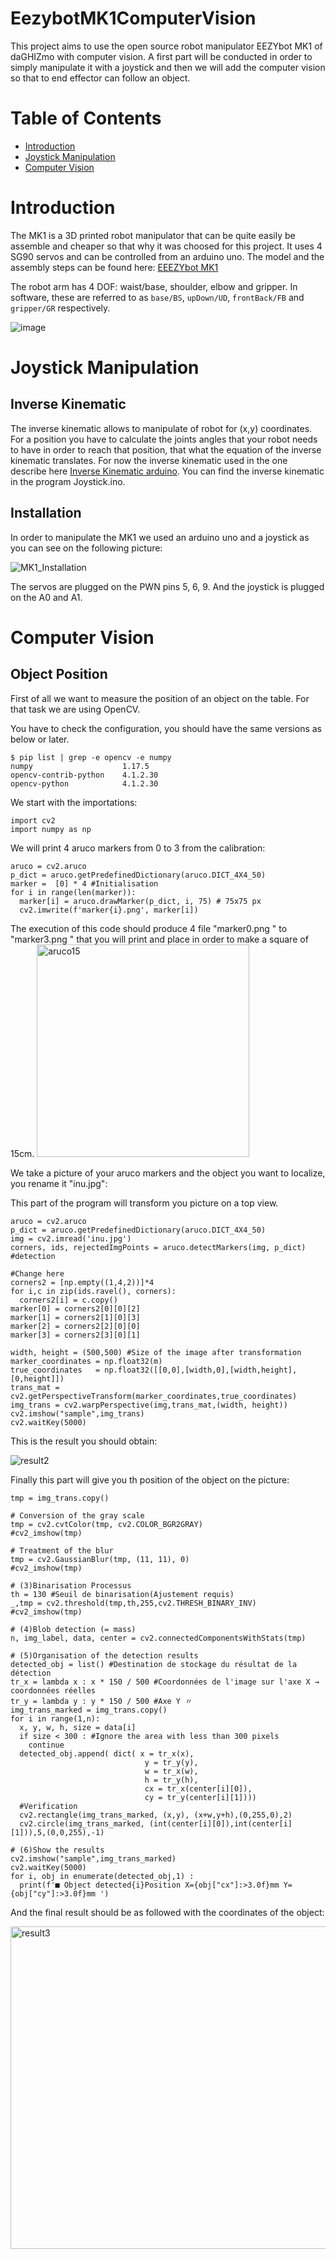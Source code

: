 # EezybotMK1ComputerVision

This project aims to use the open source robot manipulator EEZYbot MK1 of daGHIZmo with computer vision. A first part will be conducted in order to simply manipulate it with a joystick and then we will add the computer vision so that to end effector can follow an object. 

# Table of Contents

- [Introduction](#introduction)
- [Joystick Manipulation](#joystick-manipulation)
- [Computer Vision](#computer-vision)

# Introduction

The MK1 is a 3D printed robot manipulator that can be quite easily be assemble and cheaper so that why it was choosed for this project. It uses 4 SG90 servos and can be controlled from an arduino uno. The model and the assembly steps can be found here: 
[EEEZYbot MK1](http://www.eezyrobots.it/eba_mk1.html)

The robot arm has 4 DOF: waist/base, shoulder, elbow and gripper. In software, these are referred to as `base/BS`, `upDown/UD`, `frontBack/FB` and `gripper/GR` respectively.

![image](https://user-images.githubusercontent.com/91953623/136940677-a3ddd097-f937-48d2-92ac-823077375fb1.png)

# Joystick Manipulation

## Inverse Kinematic

The inverse kinematic allows to manipulate of robot for (x,y) coordinates. For a position you have to calculate the joints angles that your robot needs to have in order to reach that position, that what the equation of the inverse kinematic translates. For now the inverse kinematic used in the one describe here [Inverse Kinematic arduino](https://github.com/jamesthesken/eezy-control). You can find the inverse kinematic in the program Joystick.ino. 

## Installation

In order to manipulate the MK1 we used an arduino uno and a joystick as you can see on the following picture:

![MK1_Installation](https://user-images.githubusercontent.com/91953623/136943986-0263c297-68e9-40a3-beaf-8ac9bf2135f8.jpg)

The servos are plugged on the PWN pins 5, 6, 9. And the joystick is plugged on the A0 and A1. 

# Computer Vision

## Object Position

First of all we want to measure the position of an object on the table. For that task we are using OpenCV. 

You have to check the configuration, you should have the same versions as below or later.

```
$ pip list | grep -e opencv -e numpy
numpy                    1.17.5     
opencv-contrib-python    4.1.2.30   
opencv-python            4.1.2.30   

```
We start with the importations:

```
import cv2
import numpy as np
```

We will print 4 aruco markers from 0 to 3 from the calibration: 

```
aruco = cv2.aruco
p_dict = aruco.getPredefinedDictionary(aruco.DICT_4X4_50)
marker =  [0] * 4 #Initialisation
for i in range(len(marker)):
  marker[i] = aruco.drawMarker(p_dict, i, 75) # 75x75 px
  cv2.imwrite(f'marker{i}.png', marker[i])
```

The execution of this code should produce 4 file "marker0.png " to "marker3.png " that you will print and place in order to make a square of 15cm.
<img width="340" alt="aruco15" src="https://user-images.githubusercontent.com/91953623/136986057-0205ff8a-0c71-4b4f-8313-cd88a8b9d4f4.png">

We take a picture of your aruco markers and the object you want to localize, you rename it "inu.jpg":

This part of the program will transform you picture on a top view. 

```
aruco = cv2.aruco
p_dict = aruco.getPredefinedDictionary(aruco.DICT_4X4_50)
img = cv2.imread('inu.jpg')
corners, ids, rejectedImgPoints = aruco.detectMarkers(img, p_dict) #detection

#Change here
corners2 = [np.empty((1,4,2))]*4
for i,c in zip(ids.ravel(), corners):
  corners2[i] = c.copy()
marker[0] = corners2[0][0][2]
marker[1] = corners2[1][0][3]
marker[2] = corners2[2][0][0]
marker[3] = corners2[3][0][1]

width, height = (500,500) #Size of the image after transformation
marker_coordinates = np.float32(m)
true_coordinates   = np.float32([[0,0],[width,0],[width,height],[0,height]])
trans_mat = cv2.getPerspectiveTransform(marker_coordinates,true_coordinates)
img_trans = cv2.warpPerspective(img,trans_mat,(width, height))
cv2.imshow("sample",img_trans)
cv2.waitKey(5000)
```

This is the result you should obtain: 

![result2](https://user-images.githubusercontent.com/91953623/136987572-ec906697-1689-4676-8aaf-16e789265b60.png)

Finally this part will give you th position of the object on the picture:

```
tmp = img_trans.copy()

# Conversion of the gray scale
tmp = cv2.cvtColor(tmp, cv2.COLOR_BGR2GRAY)
#cv2_imshow(tmp)

# Treatment of the blur
tmp = cv2.GaussianBlur(tmp, (11, 11), 0)
#cv2_imshow(tmp)

# (3)Binarisation Processus
th = 130 #Seuil de binarisation(Ajustement requis)
_,tmp = cv2.threshold(tmp,th,255,cv2.THRESH_BINARY_INV) 
#cv2_imshow(tmp)

# (4)Blob detection (= mass)
n, img_label, data, center = cv2.connectedComponentsWithStats(tmp)

# (5)Organisation of the detection results
detected_obj = list() #Destination de stockage du résultat de la détection
tr_x = lambda x : x * 150 / 500 #Coordonnées de l'image sur l'axe X → coordonnées réelles
tr_y = lambda y : y * 150 / 500 #Axe Y 〃
img_trans_marked = img_trans.copy()
for i in range(1,n):
  x, y, w, h, size = data[i]
  if size < 300 : #Ignore the area with less than 300 pixels
    continue
  detected_obj.append( dict( x = tr_x(x),
                              y = tr_y(y),
                              w = tr_x(w),
                              h = tr_y(h),
                              cx = tr_x(center[i][0]),
                              cy = tr_y(center[i][1])))  
  #Verification
  cv2.rectangle(img_trans_marked, (x,y), (x+w,y+h),(0,255,0),2)
  cv2.circle(img_trans_marked, (int(center[i][0]),int(center[i][1])),5,(0,0,255),-1)

# (6)Show the results
cv2.imshow("sample",img_trans_marked)
cv2.waitKey(5000)
for i, obj in enumerate(detected_obj,1) :
  print(f'■ Object detected{i}Position X={obj["cx"]:>3.0f}mm Y={obj["cy"]:>3.0f}mm ')
```

And the final result should be as followed with the coordinates of the object:

<img width="516" alt="result3" src="https://user-images.githubusercontent.com/91953623/136988635-c0e49142-a5c6-4e28-8205-9a9b5c481e84.png">
